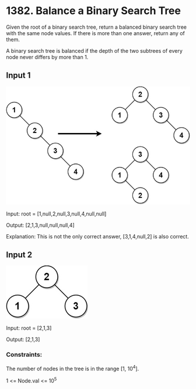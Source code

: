 # 1382. Balance a Binary Search Tree

Given the root of a binary search tree, return a balanced binary search tree with the same node values. If there is more than one answer, return any of them.

A binary search tree is balanced if the depth of the two subtrees of every node never differs by more than 1.


## Input 1

![input_1](../input_images/input_1.jpg)

Input: root = [1,null,2,null,3,null,4,null,null]

Output: [2,1,3,null,null,null,4]

Explanation: This is not the only correct answer, [3,1,4,null,2] is also correct.

## Input 2

![input_2](../input_images/input_2.jpg)

Input: root = [2,1,3]

Output: [2,1,3]

### Constraints:

The number of nodes in the tree is in the range [1, 10<sup>4</sup>].

1 <= Node.val <= 10<sup>5